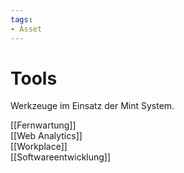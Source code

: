 ```yaml
---
tags:
- Asset
---
```

# Tools
Werkzeuge im Einsatz der Mint System.

[[Fernwartung]]  
[[Web Analytics]]  
[[Workplace]]  
[[Softwareentwicklung]]